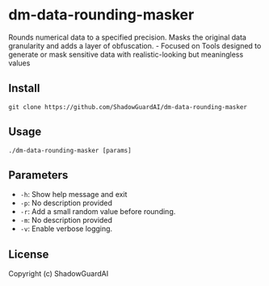 # dm-data-rounding-masker
Rounds numerical data to a specified precision. Masks the original data granularity and adds a layer of obfuscation. - Focused on Tools designed to generate or mask sensitive data with realistic-looking but meaningless values

## Install
`git clone https://github.com/ShadowGuardAI/dm-data-rounding-masker`

## Usage
`./dm-data-rounding-masker [params]`

## Parameters
- `-h`: Show help message and exit
- `-p`: No description provided
- `-r`: Add a small random value before rounding.
- `-m`: No description provided
- `-v`: Enable verbose logging.

## License
Copyright (c) ShadowGuardAI
